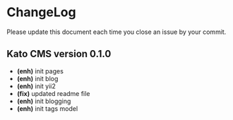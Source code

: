 # ChangeLog
Please update this document each time you close an issue by your commit.

## Kato CMS version 0.1.0
- **(enh)** init pages
- **(enh)** init blog
- **(enh)** init yii2
- **(fix)** updated readme file
- **(enh)** init blogging
- **(enh)** init tags model